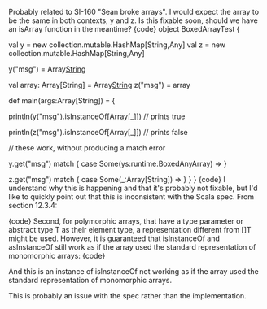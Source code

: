 Probably related to SI-160 "Sean broke arrays". I would expect the array to be the same in both contexts, y and z. Is this fixable soon, should we have an isArray function in the meantime?
{code}
object BoxedArrayTest {

 val y = new collection.mutable.HashMap[String,Any]
 val z = new collection.mutable.HashMap[String,Any]

 y("msg") = Array[String]("1","2")

 val array: Array[String] = Array[String]("1","2")
 z("msg") = array

 def main(args:Array[String]) = {

   println(y("msg").isInstanceOf[Array[_]])  // prints true

   println(z("msg").isInstanceOf[Array[_]])  // prints false

   // these work, without producing a match error

   y.get("msg") match {
     case Some(ys:runtime.BoxedAnyArray) =>
   }

   z.get("msg") match {
     case Some(_:Array[String]) =>
   }
  }
}
{code}
I understand why this is happening and that it's probably not fixable, but I'd like to quickly point out that this is inconsistent with the Scala spec. From section 12.3.4: 

{code}
Second, for polymorphic arrays, that have a type parameter or abstract type T as
their element type, a representation different from []T might be used. However, it is
guaranteed that isInstanceOf and asInstanceOf still work as if the array used the
standard representation of monomorphic arrays:
{code}

And this is an instance of isInstanceOf not working as if the array used the standard representation of monomorphic arrays.

This is probably an issue with the spec rather than the implementation.
